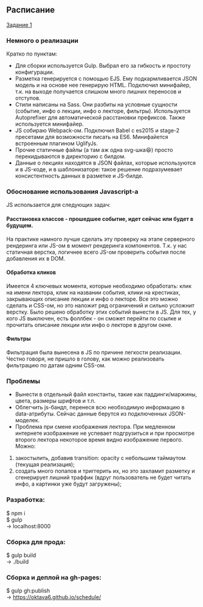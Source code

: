 ## Расписание
[Задание 1](https://academy.yandex.ru/events/frontend/shri_msk-2017/)

### Немного о реализации
Кратко по пунктам:
* Для сборки используется Gulp. Выбрал его за гибкость и простоту конфигурации. 
* Разметка генерируется с помощью EJS. Ему подкармливается JSON модель и на основе нее генерирую HTML. Подключил минифайер, т.к. на выходе получается слишком много лишних переносов и отступов.
* Стили написаны на Sass. Они разбиты на условные сущности (событие, инфо о лекции, инфо о лекторе, фильтры). Используется Autoprefixer для автоматической расстановки префиксов. Также используется минифайер.
* JS собираю Webpack-ом. Подключил Babel с es2015 и stage-2 пресетами для возможности писать на ES6. Минифайется встроенным плагином UglifyJs.
* Прочие статичные файлы (а там аж одна svg-шка😆) просто перекидываются в директорию с билдом.
* Данные о лекциях находятся в JSON файлах, которые используются и в JS-коде, и в шаблонизаторе: такое решение подразумевает консистентность данных в разметке и JS-билде.

### Обоснование использования Javascript-а
JS использается для следующих задач:
#### Расстановка классов - прошедшее событие, идет сейчас или будет в будущем.
На практике намного лучше сделать эту проверку на этапе серверного рендеринга или JS-ом в момент рендеринга компонентов. Т.к. у нас статичная верстка, логичнее всего JS-ом проверить события после добавления их в DOM.
#### Обработка кликов
Имеется 4 ключевых момента, которые необходимо обработать: клик на имени лектора, клик на названии события, клики на крестиках, закрывающих описание лекции и инфо о лекторе. Все это можно сделать и CSS-ом, но это наложит ряд ограничений и сильно усложнит верстку. Было решено обработку этих событий вынести в JS. Для тех, у кого JS выключен, есть фоллбек - он сможет перейти по ссылке и прочитать описание лекции или инфо о лекторе в другом окне.
#### Фильтры
Фильтрация была вынесена в JS по причине легкости реализации. Честно говоря, не пришло в голову, как можно реализовать фильтрацию по датам одним CSS-ом.

### Проблемы
* Вынести в отдельный файл константы, такие как паддинги/маржины, цвета, размеры шрифтов и т.п.
* Облегчить js-бандл, перенеся всю необходимую информацию в data-атрибуты. Сейчас данные берутся из подключенных JSON-моделек.
* Проблема при смене изображения лектора. При медленном интернете изображение не успевает подгрузиться и при просмотре второго лектора некоторое время видно изображение первого. Можно:  
1. закостылить, добавив transition: opacity с небольшим таймаутом (текущая реализация);  
2. создать много попапов и триггерить их, но это захламит разметку и сгенерирует лишний траффик (вдруг пользователь не будет читать инфо, а картинки уже будут загружены);

### Разработка:
$ npm i  
$ gulp  
-> localhost:8000

### Сборка для прода:
$ gulp build  
-> ./build

### Сборка и деплой на gh-pages:
$ gulp gh:publish  
-> https://oktava6.github.io/schedule/
